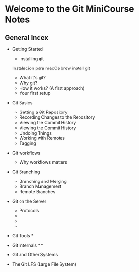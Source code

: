 # **Welcome to the Git MiniCourse Notes**
## General Index
- Getting Started
    * Installing git

    Instalacion para macOs
    brew install git
    
    * What it's git?
    * Why git?
    * How it works? (A first approach)
    * Your first setup
- Git Basics
    * Getting a Git Repository
    * Recording Changes to the Repository
    * Viewing the Commit History
    * Viewing the Commit History
    * Undoing Things
    * Working with Remotes
    * Tagging
- Git workflows
    * Why workflows matters
- Git Branching
    * Branching and Merging
    * Branch Management
    * Remote Branches
- Git on the Server
    * Protocols
    *
    *
    *
- Git Tools
    *
- Git Internals
    *
    *
- Git and Other Systems
- The Git LFS (Large File System)

